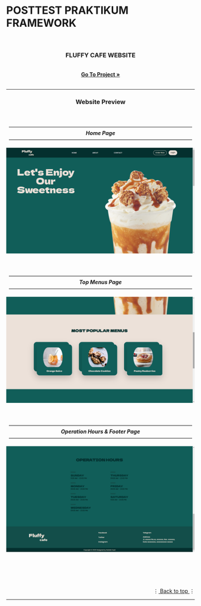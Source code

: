 # POSTTEST PRAKTIKUM FRAMEWORK

<a name="top"></a>

<br>
<div align="center">
  <h3>FLUFFY CAFE WEBSITE</h3>
  <p>
    <!-- <i>deskripsi</i> -->
    <br>
    <a href="https://github.com/Natalieefd/framework-posttest-framework.git"><strong>Go To Project  »</strong></a><br><br>
  </p>

<div align="center">
  <hr>
  <h3><b>Website Preview</b></h3>
  <br>
  <p>
    ———————————————————————————————————<br>
    <b><i>Home Page</i></b><br>
    ———————————————————————————————————<br>
  </p>
  <img src="public/assets/images/home page.png" alt="Fluffy Cafe Home Page">
  <br><br><br>
  <p>
    ———————————————————————————————————<br>
    <b><i>Top Menus Page</i></b><br>
    ———————————————————————————————————<br>
  </p>
  <img src="public/assets/images/Top Menus.png" alt="Top Menus Page">
  <br><br><br>
  <p>
    ———————————————————————————————————<br>
    <b><i>Operation Hours & Footer Page</i></b><br>
    ———————————————————————————————————<br>
  </p>
  <img src="public/assets/images/Operation Hours.png" alt="Operation Hour & Footer Page">
  <p>
  <br>
</div>

<br><br>
<p align="right">⋮<a href="#top"> Back to top </a>⋮</p>
<hr>
